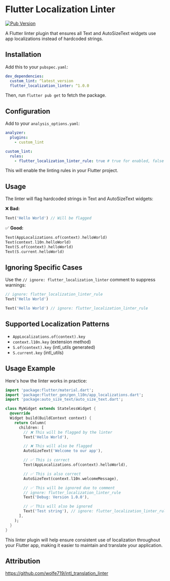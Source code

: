 # Flutter Localization Linter

[![Pub Version](https://img.shields.io/pub/v/flutter_localization_linter)](https://pub.dev/packages/flutter_localization_linter)

A Flutter linter plugin that ensures all Text and AutoSizeText widgets use app localizations instead of hardcoded strings.

## Installation

Add this to your `pubspec.yaml`:

```yaml
dev_dependencies:
  custom_lint: ^latest_version
  flutter_localization_linter: ^1.0.0
```

Then, run `flutter pub get` to fetch the package.

## Configuration

Add to your `analysis_options.yaml`:

```yaml
analyzer:
  plugins:
    - custom_lint

custom_lint:
  rules:
    - flutter_localization_linter_rule: true # true for enabled, false for disabled
```

This will enable the linting rules in your Flutter project.

## Usage

The linter will flag hardcoded strings in Text and AutoSizeText widgets:

❌ **Bad:**

```dart
Text('Hello World') // Will be flagged
```

✅ **Good:**

```dart
Text(AppLocalizations.of(context).helloWorld)
Text(context.l10n.helloWorld)
Text(S.of(context).helloWorld)
Text(S.current.helloWorld)
```

## Ignoring Specific Cases

Use the `// ignore: flutter_localization_linter` comment to suppress warnings:

```dart
// ignore: flutter_localization_linter_rule
Text('Hello World')

Text('Hello World') // ignore: flutter_localization_linter_rule
```

## Supported Localization Patterns

- `AppLocalizations.of(context).key`
- `context.l10n.key` (extension method)
- `S.of(context).key` (intl_utils generated)
- `S.current.key` (intl_utils)

## Usage Example

Here's how the linter works in practice:

```dart
import 'package:flutter/material.dart';
import 'package:flutter_gen/gen_l10n/app_localizations.dart';
import 'package:auto_size_text/auto_size_text.dart';

class MyWidget extends StatelessWidget {
  @override
  Widget build(BuildContext context) {
    return Column(
      children: [
        // ❌ This will be flagged by the linter
        Text('Hello World'),

        // ❌ This will also be flagged
        AutoSizeText('Welcome to our app'),

        // ✅ This is correct
        Text(AppLocalizations.of(context).helloWorld),

        // ✅ This is also correct
        AutoSizeText(context.l10n.welcomeMessage),

        // ✅ This will be ignored due to comment
        // ignore: flutter_localization_linter_rule
        Text('Debug: Version 1.0.0'),

        // ✅ This will also be ignored
        Text('Test string'), // ignore: flutter_localization_linter_rule
      ],
    );
  }
}
```

This linter plugin will help ensure consistent use of localization throughout your Flutter app, making it easier to maintain and translate your application.

## Attribution

https://github.com/wolfe719/intl_translation_linter

